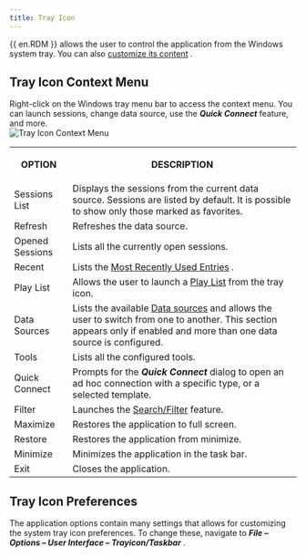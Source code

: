```yaml
---
title: Tray Icon
---
```

{{ en.RDM }} allows the user to control the application from the Windows system tray. You can also [customize its content](#tray-icon-preferences) .  

## Tray Icon Context Menu 

Right-click on the Windows tray menu bar to access the context menu. You can launch sessions, change data source, use the ***Quick Connect*** feature, and more.  
![Tray Icon Context Menu](/img/en/rdm/windows/clip11271.png) 

<table>
	<tr>
		<th>

OPTION 
		</th>
		<th>
DESCRIPTION 
		</th>
	</tr>
	<tr>
		<td>
Sessions List 
		</td>
		<td>
Displays the sessions from the current data source. Sessions are listed by default. It is possible to show only those marked as favorites. 
		</td>
	</tr>
	<tr>
		<td>
Refresh 
		</td>
		<td>
Refreshes the data source. 
		</td>
	</tr>
	<tr>
		<td>
Opened Sessions 
		</td>
		<td>
Lists all the currently open sessions. 
		</td>
	</tr>
	<tr>
		<td>
Recent 
		</td>
		<td>
Lists the [Most Recently Used Entries](/rdm/windows/user-interface/navigation-pane/most-recently-used-entries/) . 
		</td>
	</tr>
	<tr>
		<td>
Play List 
		</td>
		<td>
Allows the user to launch a [Play List](PlayList_Actions) from the tray icon. 
		</td>
	</tr>
	<tr>
		<td>
Data Sources 
		</td>
		<td>
Lists the available [Data sources](/rdm/windows/data-sources/) and allows the user to switch from one to another. This section appears only if enabled and more than one data source is configured. 
		</td>
	</tr>
	<tr>
		<td>
Tools 
		</td>
		<td>
Lists all the configured tools. 
		</td>
	</tr>
	<tr>
		<td>
Quick Connect 
		</td>
		<td>
Prompts for the ***Quick Connect*** dialog to open an ad hoc connection with a specific type, or a selected template. 
		</td>
	</tr>
	<tr>
		<td>
Filter 
		</td>
		<td>
Launches the [Search/Filter](/rdm/windows/user-interface/status-bar/search-filter/) feature. 
		</td>
	</tr>
	<tr>
		<td>
Maximize 
		</td>
		<td>
Restores the application to full screen. 
		</td>
	</tr>
	<tr>
		<td>
Restore 
		</td>
		<td>
Restores the application from minimize. 
		</td>
	</tr>
	<tr>
		<td>
Minimize 
		</td>
		<td>
Minimizes the application in the task bar. 
		</td>
	</tr>
	<tr>
		<td>
Exit 
		</td>
		<td>
Closes the application. 
		</td>
	</tr>
</table>

## Tray Icon Preferences 

The application options contain many settings that allows for customizing the system tray icon preferences. To change these, navigate to ***File – Options – User Interface – Trayicon/Taskbar*** . 

